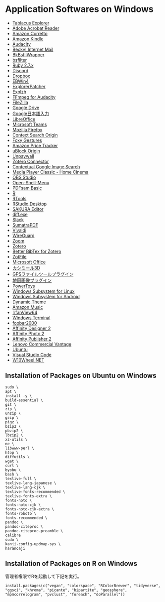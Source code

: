 # Application Softwares on Windows

- [Tablacus Explorer](https://tablacus.github.io/explorer.html)
- [Adobe Acrobat Reader](https://get.adobe.com/jp/reader/enterprise/)
- [Amazon Corretto](https://aws.amazon.com/jp/corretto/)
- [Amazon Kindle](https://www.amazon.co.jp/kindle-dbs/fd/kcp)
- [Audacity](https://www.audacityteam.org/)
- [Becky! Internet Mail](https://www.rimarts.co.jp/becky-j.htm)
- [BkBsfilWrapper](http://tkb11.com/misc/use-bsfilter-becky-plugin.php)
- [bsfilter](https://ja.osdn.net/projects/bsfilter/)
- [Ruby 2.7.x](https://rubyinstaller.org/downloads/)
- [Discord](https://discord.com/download)
- [Dropbox](https://www.dropbox.com/ja/install)
- [EBWin4](http://ebstudio.info/manual/EBWin4/EBWin4.html)
- [ExplorerPatcher](https://github.com/valinet/ExplorerPatcher/releases)
- [Explzh](https://www.ponsoftware.com/archiver/download.htm)
- [FFmpeg for Audacity](https://lame.buanzo.org/ffmpeg.php)
- [FileZilla](https://filezilla-project.org/)
- [Google Drive](https://www.google.com/drive/download/)
- [Google日本語入力](https://www.google.co.jp/ime/)
- [LibreOffice](https://ja.libreoffice.org/download/download/)
- [Microsoft Teams](https://www.microsoft.com/ja-jp/microsoft-teams/download-app)
- [Mozilla Firefox](https://www.mozilla.org/ja/firefox/enterprise/)
- [Context Search Origin](https://addons.mozilla.org/ja/firefox/addon/context-search-we/)
- [Foxy Gestures](https://addons.mozilla.org/ja/firefox/addon/foxy-gestures/)
- [Amazon Price Tracker](https://addons.mozilla.org/ja/firefox/addon/keepa/)
- [uBlock Origin](https://addons.mozilla.org/ja/firefox/addon/ublock-origin/)
- [Unpaywall](https://addons.mozilla.org/ja/firefox/addon/unpaywall/)
- [Zotero Connector](https://www.zotero.org/download/)
- [Contextual Google Image Search](https://addons.mozilla.org/ja/firefox/addon/conggl/)
- [Media Player Classic - Home Cinema](https://github.com/clsid2/mpc-hc/releases)
- [OBS Studio](https://obsproject.com/ja/download)
- [Open-Shell-Menu](https://github.com/Open-Shell/Open-Shell-Menu/releases)
- [PDFsam Basic](https://pdfsam.org/download-pdfsam-basic/)
- [R](https://cran.r-project.org/bin/windows/base/)
- [RTools](https://cran.r-project.org/bin/windows/Rtools/)
- [RStudio Desktop](https://posit.co/download/rstudio-desktop/)
- [SAKURA Editor](https://ci.appveyor.com/project/sakuraeditor/sakura/branch/master)
- [diff.exe](http://www.ring.gr.jp/pub/text/TeX/ptex-win32/w32/)
- [Slack](https://slack.com/intl/ja-jp/downloads/windows)
- [SumatraPDF](https://www.sumatrapdfreader.org/download-free-pdf-viewer)
- [Vivaldi](https://vivaldi.com/ja/download/)
- [WireGuard](https://www.wireguard.com/install/)
- [Zoom](https://zoom.us/download)
- [Zotero](https://www.zotero.org/download/)
- [Better BibTex for Zotero](https://github.com/retorquere/zotero-better-bibtex/releases)
- [ZotFile](https://github.com/jlegewie/zotfile/releases)
- [Microsoft Office](https://portal.office.com/account/?ref=MeControl#installs)
- [カシミール3D](https://kashmir3d.com/kash/kashget.html#kashmir3dsk)
- [GPSファイルツールプラグイン](https://kashmir3d.com/kash/kashget.html#plugin_gfil)
- [地図画像プラグイン](https://kashmir3d.com/kash/kashget.html#plugin_dmap)
- [PowerToys](https://apps.microsoft.com/store/detail/XP89DCGQ3K6VLD)
- [Windows Subsystem for Linux](https://www.microsoft.com/store/productId/9P9TQF7MRM4R)
- [Windows Subsystem for Android](https://www.microsoft.com/store/productId/9P3395VX91NR)
- [Dynamic Theme](https://www.microsoft.com/store/productId/9NBLGGH1ZBKW)
- [Amazon Music](https://www.microsoft.com/store/productId/9NMS233VM4Z9)
- [IrfanView64](https://www.microsoft.com/store/productId/9PJZ3BTL5PV6)
- [Windows Terminal](https://www.microsoft.com/store/productId/9N0DX20HK701)
- [foobar2000](https://www.microsoft.com/store/productId/9PDJ8X9SPF2K)
- [Affinity Designer 2](https://www.microsoft.com/store/productId/9N2D0P16C80H)
- [Affinity Photo 2](https://www.microsoft.com/store/productId/9P8DVF1XW02V)
- [Affinity Publisher 2](https://www.microsoft.com/store/productId/9NTV2DZ11KD9)
- [Lenovo Commercial Vantage](https://www.microsoft.com/store/productId/9NR5B8GVVM13)
- [Ubuntu](https://www.microsoft.com/store/productId/9PDXGNCFSCZV)
- [Visual Studio Code](https://code.visualstudio.com/download)
- [W10Wheel.NET](https://github.com/ykon/w10wheel.net/releases)

## Installation of Packages on Ubuntu on Windows

```
sudo \
apt \
install -y \
build-essential \
git \
zip \
unzip \
gzip \
pigz \
bzip2 \
pbzip2 \
lbzip2 \
xz-utils \
ne \
libwww-perl \
htop \
diffutils \
wget \
curl \
byobu \
bash \
texlive-full \
texlive-lang-japanese \
texlive-lang-cjk \
texlive-fonts-recommended \
texlive-fonts-extra \
fonts-noto \
fonts-noto-cjk \
fonts-noto-cjk-extra \
fonts-roboto \
fonts-recommended \
pandoc \
pandoc-citeproc \
pandoc-citeproc-preamble \
calibre
sudo \
kanji-config-updmap-sys \
haranoaji
```

## Installation of Packages on R on Windows

管理者権限でRを起動して下記を実行。

```
install.packages(c("vegan", "colorspace", "RColorBrewer", "tidyverse", "ggsci", "khroma", "picante", "bipartite", "geosphere", "mpmcorrelogram", "pvclust", "foreach", "doParallel"))
```
